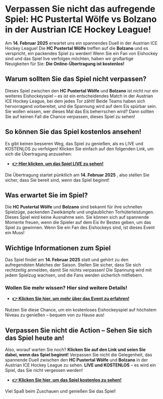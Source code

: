 # Verpassen Sie nicht das aufregende Spiel: HC Pustertal Wölfe vs Bolzano in der Austrian ICE Hockey League!

Am **14. Februar 2025** erwartet uns ein spannendes Duell in der Austrian ICE Hockey League! Die **HC Pustertal Wölfe** treffen auf die **Bolzano** und es verspricht, ein packendes Spiel zu werden! Wenn Sie ein Fan von Eishockey sind und das Spiel live verfolgen möchten, haben wir großartige Neuigkeiten für Sie: **Die Online-Übertragung ist kostenlos!**

## Warum sollten Sie das Spiel nicht verpassen?

Dieses Spiel zwischen den **HC Pustertal Wölfe** und **Bolzano** ist nicht nur ein weiteres Eishockeyspiel – es ist ein entscheidendes Match in der Austrian ICE Hockey League, bei dem jedes Tor zählt! Beide Teams haben sich hervorragend vorbereitet, und die Spannung wird auf dem Eis spürbar sein. Sie wollen wissen, wer dieses Mal das Eis beherrschen wird? Dann sollten Sie auf keinen Fall die Chance verpassen, dieses Spiel zu sehen!

## So können Sie das Spiel kostenlos ansehen!

Es gibt keinen besseren Weg, das Spiel zu genießen, als es LIVE und KOSTENLOS zu verfolgen! Klicken Sie einfach auf den folgenden Link, um sich die Übertragung anzusehen:

- [**👉 Hier klicken, um das Spiel LIVE zu sehen!**](https://tinyurl.com/livestreamfreeo?st=HC+Pustertal+W%C3%B6lfe+vs+Bolzano&si=ghc)

Die Übertragung startet pünktlich am **14. Februar 2025** , also stellen Sie sicher, dass Sie bereit sind, wenn das Spiel beginnt!

## Was erwartet Sie im Spiel?

Die **HC Pustertal Wölfe** und **Bolzano** sind bekannt für ihre schnellen Spielzüge, packenden Zweikämpfe und unglaublichen Torhüterleistungen. Dieses Spiel wird keine Ausnahme sein. Sie können sich auf spannende Momente freuen, wenn die Spieler auf dem Eis ihr Bestes geben, um das Spiel zu gewinnen. Wenn Sie ein Fan des Eishockeys sind, ist dieses Event ein Muss!

## Wichtige Informationen zum Spiel

Das Spiel findet am **14. Februar 2025** statt und gehört zu den aufregendsten Matches der Saison. Stellen Sie sicher, dass Sie sich rechtzeitig anmelden, damit Sie nichts verpassen! Die Spannung wird mit jedem Spielzug wachsen, und die Fans werden sicherlich mitfiebern.

### Wollen Sie mehr wissen? Hier sind weitere Details!

- [**👉 Klicken Sie hier, um mehr über das Event zu erfahren!**](https://tinyurl.com/livestreamfreeo?st=HC+Pustertal+W%C3%B6lfe+vs+Bolzano&si=ghc)

Nutzen Sie diese Chance, um ein kostenloses Eishockeyspiel auf höchstem Niveau zu genießen – bequem von zu Hause aus!

## Verpassen Sie nicht die Action – Sehen Sie sich das Spiel heute an!

Also, worauf warten Sie noch? **Klicken Sie auf den Link und seien Sie dabei, wenn das Spiel beginnt!** Verpassen Sie nicht die Gelegenheit, das spannende Duell zwischen den **HC Pustertal Wölfe** und **Bolzano** in der Austrian ICE Hockey League zu sehen. **LIVE und KOSTENLOS** – es wird ein Spiel, das Sie nicht vergessen werden!

- [**👉 Klicken Sie hier, um das Spiel kostenlos zu sehen!**](https://tinyurl.com/livestreamfreeo?st=HC+Pustertal+W%C3%B6lfe+vs+Bolzano&si=ghc)

Viel Spaß beim Zuschauen und genießen Sie das Spiel!
